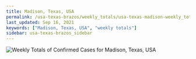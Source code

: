 ```yaml
---
title: Madison, Texas, USA
permalink: /usa-texas-brazos/weekly_totals/usa-texas-madison-weekly_totals.html
last_updated: Sep 16, 2021
keywords: ["Madison, Texas, USA", "weekly totals"]
sidebar: usa-texas-brazos_sidebar
---
```


![Weekly Totals of Confirmed Cases for Madison, Texas, USA](/covid_tracker/images/graphs/usa-texas-madison-weekly_totals_graph.png)
